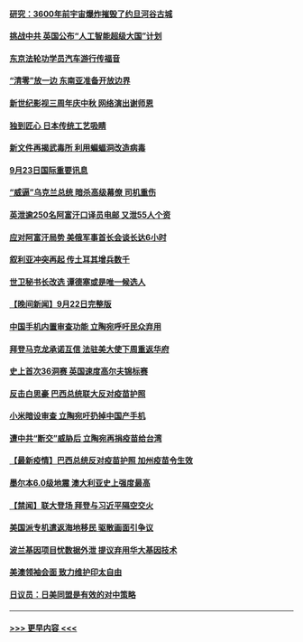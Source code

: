 #### [研究：3600年前宇宙爆炸摧毁了约旦河谷古城](../pages/prog202/a103225122.md?t=09232201) 
#### [挑战中共 英国公布“人工智能超级大国”计划](../pages/prog202/a103225125.md?t=09232201) 
#### [东京法轮功学员汽车游行传福音](../pages/prog202/a103225070.md?t=09232201) 
#### [“清零”放一边 东南亚准备开放边界](../pages/prog202/a103225012.md?t=09232201) 
#### [新世纪影视三周年庆中秋 网络演出谢师恩](../pages/prog202/a103224981.md?t=09232201) 
#### [独到匠心 日本传统工艺吸睛](../pages/prog202/a103224963.md?t=09232201) 
#### [新文件再揭武毒所 利用蝙蝠洞改造病毒](../pages/prog202/a103224961.md?t=09232201) 
#### [9月23日国际重要讯息](../pages/prog202/a103224959.md?t=09232201) 
#### [“威逼”乌克兰总统 暗杀高级幕僚 司机重伤](../pages/prog202/a103224917.md?t=09232201) 
#### [英泄逾250名阿富汗口译员电邮 又泄55人个资](../pages/prog202/a103224836.md?t=09232201) 
#### [应对阿富汗局势 美俄军事首长会谈长达6小时](../pages/prog202/a103224814.md?t=09232201) 
#### [叙利亚冲突再起 传土耳其增兵数千](../pages/prog202/a103224785.md?t=09232201) 
#### [世卫秘书长改选 谭德塞或是唯一候选人](../pages/prog202/a103224740.md?t=09232201) 
#### [【晚间新闻】9月22日完整版](../pages/prog202/a103224725.md?t=09232201) 
#### [中国手机内置审查功能 立陶宛呼吁民众弃用](../pages/prog202/a103224571.md?t=09232201) 
#### [拜登马克龙承诺互信 法驻美大使下周重返华府](../pages/prog202/a103224458.md?t=09232201) 
#### [史上首次36洞赛 英国速度高尔夫锦标赛](../pages/prog202/a103224551.md?t=09232201) 
#### [反击白思豪 巴西总统联大反对疫苗护照](../pages/prog202/a103224518.md?t=09232201) 
#### [小米暗设审查 立陶宛吁扔掉中国产手机](../pages/prog202/a103224514.md?t=09232201) 
#### [遭中共“断交”威胁后 立陶宛再捐疫苗给台湾](../pages/prog202/a103224469.md?t=09232201) 
#### [【最新疫情】巴西总统反对疫苗护照 加州疫苗令生效](../pages/prog202/a103224354.md?t=09232201) 
#### [墨尔本6.0级地震 澳大利亚史上强度最高](../pages/prog202/a103224344.md?t=09232201) 
#### [【禁闻】联大登场 拜登与习近平隔空交火](../pages/prog202/a103224294.md?t=09232201) 
#### [美国派专机遣返海地移民 驱散画面引争议](../pages/prog202/a103224330.md?t=09232201) 
#### [波兰基因项目忧数据外泄 提议弃用华大基因技术](../pages/prog202/a103224228.md?t=09232201) 
#### [美澳领袖会面 致力维护印太自由](../pages/prog202/a103224268.md?t=09232201) 
#### [日议员：日美同盟是有效的对中策略](../pages/prog202/a103224213.md?t=09232201) 

----
#### [ >>> 更早内容 <<< ](../indexes/prog202-earlier.md)

